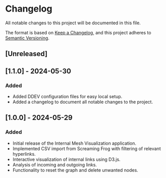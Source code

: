 # Changelog

All notable changes to this project will be documented in this file.

The format is based on [Keep a Changelog](https://keepachangelog.com/en/1.0.0/),
and this project adheres to [Semantic Versioning](https://semver.org/spec/v2.0.0.html).

## [Unreleased]

## [1.1.0] - 2024-05-30
### Added
- Added DDEV configuration files for easy local setup.
- Added a changelog to document all notable changes to the project.

## [1.0.0] - 2024-05-29
### Added
- Initial release of the Internal Mesh Visualization application.
- Implemented CSV import from Screaming Frog with filtering of relevant hyperlinks.
- Interactive visualization of internal links using D3.js.
- Analysis of incoming and outgoing links.
- Functionality to reset the graph and delete unwanted nodes.
